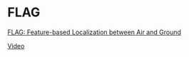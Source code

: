 # FLAG

[FLAG: Feature-based Localization between Air and Ground](https://april.eecs.umich.edu/papers/details.php?name=wang2017icra)

[Video](https://april.eecs.umich.edu/public/users/xipengw/videos/FLAG2.mp4)
